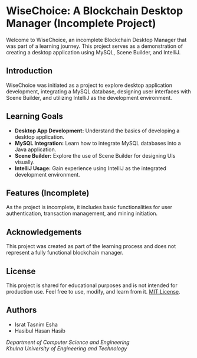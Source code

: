 # WiseChoice: A Blockchain Desktop Manager (Incomplete Project)

Welcome to WiseChoice, an incomplete Blockchain Desktop Manager that was part of a learning journey. This project serves as a demonstration of creating a desktop application using MySQL, Scene Builder, and IntelliJ.

## Introduction

WiseChoice was initiated as a project to explore desktop application development, integrating a MySQL database, designing user interfaces with Scene Builder, and utilizing IntelliJ as the development environment.

## Learning Goals

- **Desktop App Development:** Understand the basics of developing a desktop application.
- **MySQL Integration:** Learn how to integrate MySQL databases into a Java application.
- **Scene Builder:** Explore the use of Scene Builder for designing UIs visually.
- **IntelliJ Usage:** Gain experience using IntelliJ as the integrated development environment.

## Features (Incomplete)

As the project is incomplete, it includes basic functionalities for user authentication, transaction management, and mining initiation.

## Acknowledgements

This project was created as part of the learning process and does not represent a fully functional blockchain manager.

## License

This project is shared for educational purposes and is not intended for production use. Feel free to use, modify, and learn from it. [MIT License](LICENSE).

## Authors

- Israt Tasnim Esha
- Hasibul Hasan Hasib

*Department of Computer Science and Engineering*  
*Khulna University of Engineering and Technology*
